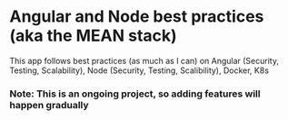 # Angular and Node best practices (aka the MEAN stack)
This app follows best practices (as much as I can) on Angular (Security, Testing, Scalability), Node (Security, Testing, Scalibility), Docker, K8s

### Note: This is an ongoing project, so adding features will happen gradually
